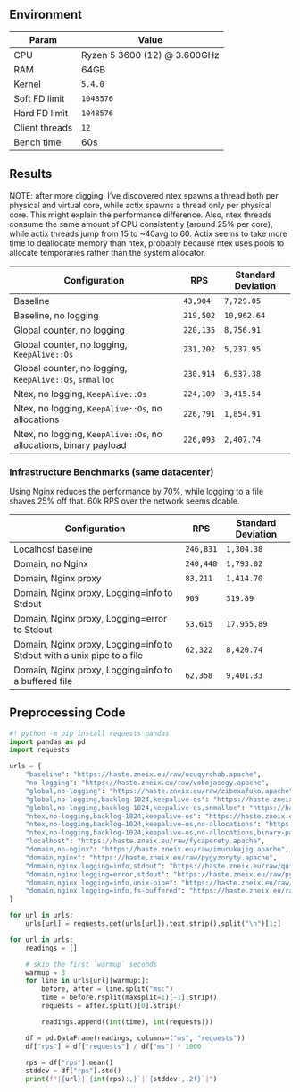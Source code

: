 ## Environment
| Param         | Value                        |
|---------------|------------------------------|
| CPU           | Ryzen 5 3600 (12) @ 3.600GHz |
| RAM           | 64GB                         |
| Kernel        | `5.4.0`                      |
| Soft FD limit | `1048576`                    |
| Hard FD limit | `1048576`                    |
| Client threads | `12` |
| Bench time | 60s |

## Results
NOTE: after more digging, I've discovered ntex spawns a thread both per physical and virtual  core, while actix spawns a thread only per physical core. This might explain the performance difference. Also, ntex threads consume the same amount of CPU consistently (around 25% per core), while actix threads jump from 15 to ~40avg to 60. Actix seems to take more time to deallocate memory than ntex, probably because ntex uses pools to allocate temporaries rather than the system allocator.


| Configuration                                                     | RPS       | Standard Deviation |
|-------------------------------------------------------------------|-----------|--------------------|
| Baseline                                                          | `43,904`  | `7,729.05`         |
| Baseline, no logging                                              | `219,502` | `10,962.64`        |
| Global counter, no logging                                        | `220,135` | `8,756.91`         |
| Global counter, no logging, `KeepAlive::Os`                       | `231,202` | `5,237.95`         |
| Global counter, no logging, `KeepAlive::Os`, `snmalloc`           | `230,914` | `6,937.38`         |
| Ntex, no logging, `KeepAlive::Os`                                 | `224,109` | `3,415.54`         |
| Ntex, no logging, `KeepAlive::Os`, no allocations                 | `226,791` | `1,854.91`         |
| Ntex, no logging, `KeepAlive::Os`, no allocations, binary payload | `226,093` | `2,407.74`         |


### Infrastructure Benchmarks (same datacenter)
Using Nginx reduces the performance by 70%, while logging to a file shaves 25% off that.
60k RPS over the network seems doable.

| Configuration                                                             | RPS       | Standard Deviation |
|---------------------------------------------------------------------------|-----------|--------------------|
| Localhost baseline                                                        | `246,831` | `1,304.38`         |
| Domain, no Nginx                                                          | `240,448` | `1,793.02`         |
| Domain, Nginx proxy                                                       | `83,211`  | `1,414.70`         |
| Domain, Nginx proxy, Logging=info to Stdout                               | `909`     | `319.89`           |
| Domain, Nginx proxy, Logging=error to Stdout                              | `53,615`  | `17,955.89`        |
| Domain, Nginx proxy, Logging=info to Stdout with a unix pipe to a file    | `62,322`  | `8,420.74`         |
| Domain, Nginx proxy, Logging=info to a buffered file                      | `62,358`  | `9,401.33`         |


## Preprocessing Code
```py
#! python -m pip install requests pandas
import pandas as pd
import requests

urls = {
    "baseline": "https://haste.zneix.eu/raw/ucuqyrohab.apache",
    "no-logging": "https://haste.zneix.eu/raw/vobojasegy.apache",
    "global,no-logging": "https://haste.zneix.eu/raw/zibexafuko.apache",
    "global,no-logging,backlog-1024,keepalive-os": "https://haste.zneix.eu/raw/enaxusiguk.apache",
    "global,no-logging,backlog-1024,keepalive-os,snmalloc": "https://haste.zneix.eu/raw/medibijyky.apache",
    "ntex,no-logging,backlog-1024,keepalive-os": "https://haste.zneix.eu/raw/reniwanawy.apache",
    "ntex,no-logging,backlog-1024,keepalive-os,no-allocations": "https://haste.zneix.eu/raw/hamosaceba.apache",
    "ntex,no-logging,backlog-1024,keepalive-os,no-allocations,binary-payload": "https://haste.zneix.eu/raw/itamalihoh.apache",
    "localhost": "https://haste.zneix.eu/raw/fycaperety.apache",
    "domain,no-nginx": "https://haste.zneix.eu/raw/imucukajig.apache",
    "domain,nginx": "https://haste.zneix.eu/raw/pygyzoryty.apache",
    "domain,nginx,logging=info,stdout": "https://haste.zneix.eu/raw/qufomacysi.apache",
    "domain,nginx,logging=error,stdout": "https://haste.zneix.eu/raw/pynivyqydu.apache",
    "domain,nginx,logging=info,unix-pipe": "https://haste.zneix.eu/raw/ifawomujyg.apache",
    "domain,nginx,logging=info,fs-buffered": "https://haste.zneix.eu/raw/utedofabev.apache",
}

for url in urls:
    urls[url] = requests.get(urls[url]).text.strip().split("\n")[1:]

for url in urls:
    readings = []

    # skip the first `warmup` seconds
    warmup = 3
    for line in urls[url][warmup:]:
        before, after = line.split("ms:")
        time = before.rsplit(maxsplit=1)[-1].strip()
        requests = after.split()[0].strip()

        readings.append((int(time), int(requests)))

    df = pd.DataFrame(readings, columns=("ms", "requests"))
    df["rps"] = df["requests"] / df["ms"] * 1000

    rps = df["rps"].mean()
    stddev = df["rps"].std()
    print(f"|{url}|`{int(rps):,}`|`{stddev:,.2f}`|")

```
